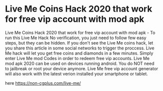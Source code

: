# Live Me Coins Hack 2020 that work for free vip account with mod apk

Live Me Coins Hack 2020 that work for free vip account with mod apk - To run this Live Me Hack No verification, you just need to follow few easy steps, but they can be hidden. If you don't see the Live Me coins hack, let you share this article in some social networks to trigger the proccess. Live Me hack will let you get free coins and diamonds in a few minutes. Simply enter Live Me mod Codes in order to redeem free vip accounts. Live Me mod apk 2020 can be used on devices running android. You do NOT need to jailbreak or root your device anymore. Live Me free vip account generator will also work with the latest verion installed your smartphone or tablet.

here https://non-cgplus.com/live-me/
